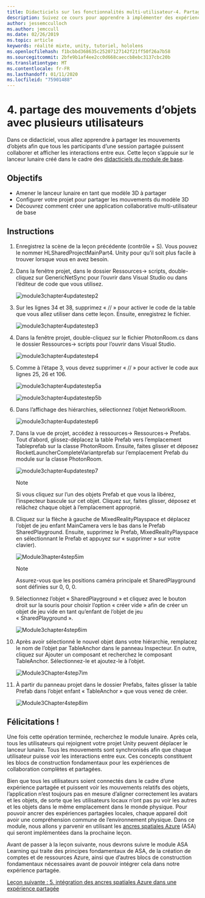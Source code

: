 ```yaml
---
title: Didacticiels sur les fonctionnalités multi-utilisateur-4. Partage des mouvements d’objets avec plusieurs utilisateurs
description: Suivez ce cours pour apprendre à implémenter des expériences partagées multi-utilisateur dans une application HoloLens 2.
author: jessemcculloch
ms.author: jemccull
ms.date: 02/26/2019
ms.topic: article
keywords: réalité mixte, unity, tutoriel, hololens
ms.openlocfilehash: f1bcbbd368635c25207127142f21ff50f26a7b58
ms.sourcegitcommit: 2bfe9b1af4ee2cc0d668caeccb8ebc3137cbc20b
ms.translationtype: MT
ms.contentlocale: fr-FR
ms.lasthandoff: 01/11/2020
ms.locfileid: "75901488"
---
```

# <a name="4-sharing-object-movements-with-multiple-users"></a>4. partage des mouvements d’objets avec plusieurs utilisateurs

Dans ce didacticiel, vous allez apprendre à partager les mouvements d’objets afin que tous les participants d’une session partagée puissent collaborer et afficher les interactions entre eux. Cette leçon s’appuie sur le lanceur lunaire créé dans le cadre des [didacticiels du module de base](mrlearning-base.md).

## <a name="objectives"></a>Objectifs

- Amener le lanceur lunaire en tant que modèle 3D à partager
- Configurer votre projet pour partager les mouvements du modèle 3D
- Découvrez comment créer une application collaborative multi-utilisateur de base

## <a name="instructions"></a>Instructions

1. Enregistrez la scène de la leçon précédente (contrôle + S). Vous pouvez le nommer HLSharedProjectMainPart4. Unity pour qu’il soit plus facile à trouver lorsque vous en avez besoin.

2. Dans la fenêtre projet, dans le dossier Ressources-> scripts, double-cliquez sur GenericNetSync pour l’ouvrir dans Visual Studio ou dans l’éditeur de code que vous utilisez.  

    ![module3chapter4updatestep2](images/module3chapter4updatestep2.png)

3. Sur les lignes 34 et 38, supprimez « // » pour activer le code de la table que vous allez utiliser dans cette leçon. Ensuite, enregistrez le fichier.

    ![module3chapter4updatestep3](images/module3chapter4updatestep3.png)

4. Dans la fenêtre projet, double-cliquez sur le fichier PhotonRoom.cs dans le dossier Ressources-> scripts pour l’ouvrir dans Visual Studio.

    ![module3chapter4updatestep4](images/module3chapter4updatestep4.png)

5. Comme à l’étape 3, vous devez supprimer « // » pour activer le code aux lignes 25, 26 et 106.

    ![module3chapter4updatestep5a](images/module3chapter4updatestep5a.png)

    ![module3chapter4updatestep5b](images/module3chapter4updatestep5b.png)

6. Dans l’affichage des hiérarchies, sélectionnez l’objet NetworkRoom.

    ![module3chapter4updatestep6](images/module3chapter4updatestep6.png)

7. Dans la vue de projet, accédez à ressources-> Ressources-> Prefabs. Tout d’abord, glissez-déplacez la table Prefab vers l’emplacement Tableprefab sur la classe PhotonRoom. Ensuite, faites glisser et déposez RocketLauncherCompleteVariantprefab sur l’emplacement Prefab du module sur la classe PhotonRoom.

    ![module3chapter4updatestep7](images/module3chapter4updatestep7.png)

    >[!NOTE]
    >Si vous cliquez sur l’un des objets Prefab et que vous la libérez, l’inspecteur bascule sur cet objet. Cliquez sur, faites glisser, déposez et relâchez chaque objet à l’emplacement approprié.

8. Cliquez sur la flèche à gauche de MixedRealityPlayspace et déplacez l’objet de jeu enfant MainCamera vers le bas dans le Prefab SharedPlayground. Ensuite, supprimez le Prefab, MixedRealityPlayspace en sélectionnant le Prefab et appuyez sur « supprimer » sur votre clavier).

    ![Module3hapter4step5im](images/module3chapter4step5im.PNG)

    >[!NOTE]
    >Assurez-vous que les positions caméra principale et SharedPlayground sont définies sur 0, 0, 0.

9. Sélectionnez l’objet « SharedPlayground » et cliquez avec le bouton droit sur la souris pour choisir l’option « créer vide » afin de créer un objet de jeu vide en tant qu’enfant de l’objet de jeu « SharedPlayground ».

   ![Module3chapter4step6im](images/module3chapter4step6im.PNG)

10. Après avoir sélectionné le nouvel objet dans votre hiérarchie, remplacez le nom de l’objet par TableAnchor dans le panneau Inspecteur. En outre, cliquez sur Ajouter un composant et recherchez le composant TableAnchor. Sélectionnez-le et ajoutez-le à l’objet.

    ![Module3Chapter4step7im](images/module3chapter4step7im.PNG)

11. À partir du panneau projet dans le dossier Prefabs, faites glisser la table Prefab dans l’objet enfant « TableAnchor » que vous venez de créer.

    ![Module3Chapter4step8im](images/module3chapter4step8im.PNG)

## <a name="congratulations"></a>Félicitations !

Une fois cette opération terminée, recherchez le module lunaire. Après cela, tous les utilisateurs qui rejoignent votre projet Unity peuvent déplacer le lanceur lunaire.  Tous les mouvements sont synchronisés afin que chaque utilisateur puisse voir les interactions entre eux. Ces concepts constituent les blocs de construction fondamentaux pour les expériences de collaboration complètes et partagées.

Bien que tous les utilisateurs soient connectés dans le cadre d’une expérience partagée et puissent voir les mouvements relatifs des objets, l’application n’est toujours pas en mesure d’aligner correctement les avatars et les objets, de sorte que les utilisateurs locaux n’ont pas pu voir les autres et les objets dans le même emplacement dans le monde physique. Pour pouvoir ancrer des expériences partagées locales, chaque appareil doit avoir une compréhension commune de l’environnement physique. Dans ce module, nous allons y parvenir en utilisant les [ancres spatiales Azure](<https://azure.microsoft.com//services/spatial-anchors/>) (ASA) qui seront implémentées dans la prochaine leçon.

Avant de passer à la leçon suivante, nous devrons suivre le module ASA Learning qui traite des principes fondamentaux de ASA, de la création de comptes et de ressources Azure, ainsi que d’autres blocs de construction fondamentaux nécessaires avant de pouvoir intégrer cela dans notre expérience partagée.

[Leçon suivante : 5. intégration des ancres spatiales Azure dans une expérience partagée](mrlearning-sharing(photon)-ch5.md)
